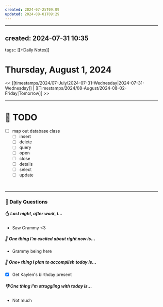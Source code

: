 ```yaml
---
created: 2024-07-25T09:09
updated: 2024-08-01T09:29
---
```

---
created: 2024-07-31 10:35
---
tags:: [[+Daily Notes]]

# Thursday, August 1, 2024

<< [[timestamps/2024/07-July/2024-07-31-Wednesday|2024-07-31-Wednesday]] | [[Timestamps/2024/08-August/2024-08-02-Friday|Tomorrow]] >>

---
# 📝 TODO
- [ ] map out database class 
	- [ ] insert
	- [ ] delete
	- [ ] query
	- [ ] open
	- [ ] close
	- [ ] details
	- [ ] select
	- [ ] update
<br>


---
### 📅 Daily Questions
##### 🌜 Last night, after work, I...
- Saw Grammy <3 

##### 🙌 One thing I'm excited about right now is...
- Grammy being here

##### 🚀 One+ thing I plan to accomplish today is...
- [x] Get Kaylen's birthday present 

##### 👎 One thing I'm struggling with today is...
- Not much 

